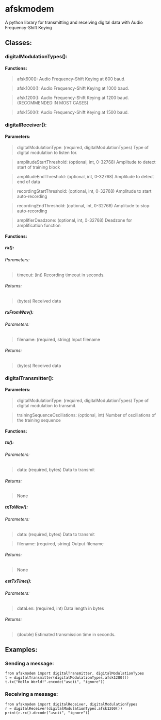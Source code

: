 # afskmodem
A python library for transmitting and receiving digital data with Audio Frequency-Shift Keying
## Classes:
### digitalModulationTypes():
#### Functions:
> afsk600(): Audio Frequency-Shift Keying at 600 baud. 

> afsk1000(): Audio Frequency-Shift Keying at 1000 baud.

> afsk1200(): Audio Frequency-Shift Keying at 1200 baud. (RECOMMENDED IN MOST CASES)

> afsk1500(): Audio Frequency-Shift Keying at 1500 baud.

### digitalReceiver():
#### Parameters:
> digitalModulationType: (required, digitalModulationTypes) Type of digital modulation to listen for.

> amplitudeStartThreshold: (optional, int, 0-32768) Amplitude to detect start of training block

> amplitudeEndThreshold: (optional, int, 0-32768) Amplitude to detect end of data

> recordingStartThreshold: (optional, int, 0-32768) Amplitude to start auto-recording

> recordingEndThreshold: (optional, int, 0-32768) Amplitude to stop auto-recording

> amplifierDeadzone: (optional, int, 0-32768) Deadzone for amplification function

#### Functions:
##### rx():
###### Parameters:
> timeout: (int) Recording timeout in seconds.

###### Returns:
> (bytes) Received data

##### rxFromWav():
###### Parameters:
> filename: (required, string) Input filename

###### Returns:
> (bytes) Received data

### digitalTransmitter():
#### Parameters:
> digitalModulationType: (required, digitalModulationTypes) Type of digital modulation to transmit.

> trainingSequenceOscillations: (optional, int) Number of oscillations of the training sequence

#### Functions:
##### tx():
###### Parameters:
> data: (required, bytes) Data to transmit
###### Returns:
> None
##### txToWav():
###### Parameters:
> data: (required, bytes) Data to transmit

> filename: (required, string) Output filename

###### Returns:
> None

##### estTxTime():
###### Parameters:
> dataLen: (required, int) Data length in bytes

###### Returns:
> (double) Estimated transmission time in seconds.

## Examples:
### Sending a message:
```
from afskmodem import digitalTransmitter, digitalModulationTypes
t = digitalTransmitter(digitalModulationTypes.afsk1200())
t.tx("Hello World!".encode("ascii", "ignore"))
```
### Receiving a message:
```
from afskmodem import digitalReceiver, digitalModulationTypes
r = digitalReceiver(digitalModulationTypes.afsk1200())
print(r.rx().decode("ascii", "ignore"))
```
